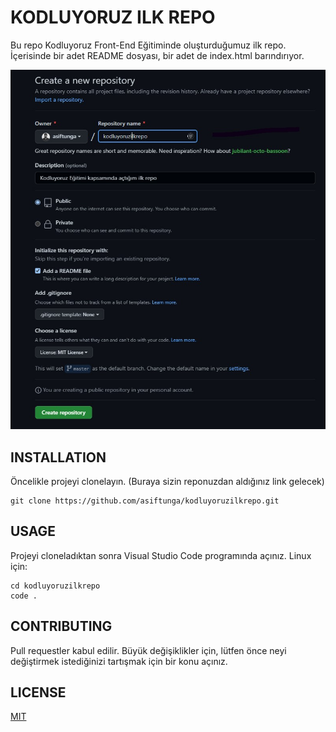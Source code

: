 # KODLUYORUZ ILK REPO
Bu repo Kodluyoruz Front-End Eğitiminde oluşturduğumuz ilk repo. İçerisinde bir adet README dosyası, bir adet de index.html barındırıyor.

![alt text](/img.jpg "image")

## INSTALLATION
Öncelikle projeyi clonelayın. (Buraya sizin reponuzdan aldığınız link gelecek)
```
git clone https://github.com/asiftunga/kodluyoruzilkrepo.git
```

## USAGE
Projeyi cloneladıktan sonra Visual Studio Code programında açınız.
Linux için:
```
cd kodluyoruzilkrepo
code .
```

## CONTRIBUTING
Pull requestler kabul edilir. Büyük değişiklikler için, lütfen önce neyi değiştirmek istediğinizi tartışmak için bir konu açınız.

## LICENSE
[MIT](https://choosealicense.com/licenses/mit/)